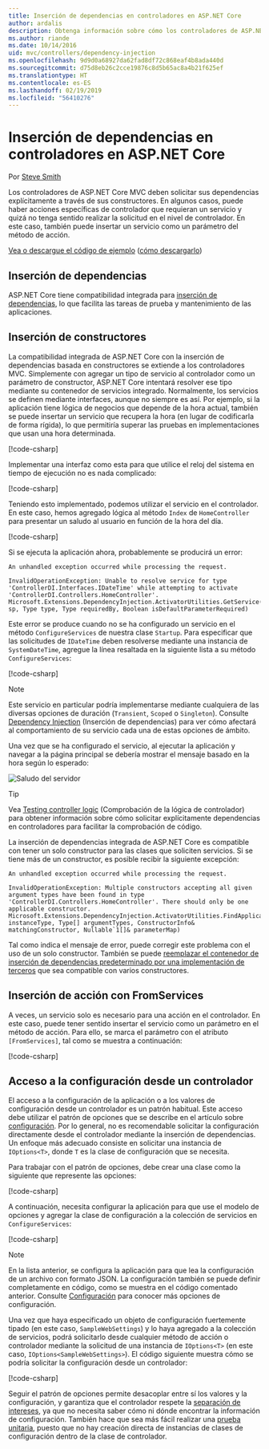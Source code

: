 ```yaml
---
title: Inserción de dependencias en controladores en ASP.NET Core
author: ardalis
description: Obtenga información sobre cómo los controladores de ASP.NET Core MVC solicitan sus dependencias explícitamente a través de sus constructores por medio de la inserción de dependencias en ASP.NET Core.
ms.author: riande
ms.date: 10/14/2016
uid: mvc/controllers/dependency-injection
ms.openlocfilehash: 9d9d0a68927da62fad8df72c868eaf4b8ada440d
ms.sourcegitcommit: d75d8eb26c2cce19876c8d5b65ac8a4b21f625ef
ms.translationtype: HT
ms.contentlocale: es-ES
ms.lasthandoff: 02/19/2019
ms.locfileid: "56410276"
---
```

# <a name="dependency-injection-into-controllers-in-aspnet-core"></a>Inserción de dependencias en controladores en ASP.NET Core

<a name="dependency-injection-controllers"></a>

Por [Steve Smith](https://ardalis.com/)

Los controladores de ASP.NET Core MVC deben solicitar sus dependencias explícitamente a través de sus constructores. En algunos casos, puede haber acciones específicas de controlador que requieran un servicio y quizá no tenga sentido realizar la solicitud en el nivel de controlador. En este caso, también puede insertar un servicio como un parámetro del método de acción.

[Vea o descargue el código de ejemplo](https://github.com/aspnet/Docs/tree/master/aspnetcore/mvc/controllers/dependency-injection/sample) ([cómo descargarlo](xref:index#how-to-download-a-sample))

## <a name="dependency-injection"></a>Inserción de dependencias

ASP.NET Core tiene compatibilidad integrada para [inserción de dependencias](../../fundamentals/dependency-injection.md), lo que facilita las tareas de prueba y mantenimiento de las aplicaciones.

## <a name="constructor-injection"></a>Inserción de constructores

La compatibilidad integrada de ASP.NET Core con la inserción de dependencias basada en constructores se extiende a los controladores MVC. Simplemente con agregar un tipo de servicio al controlador como un parámetro de constructor, ASP.NET Core intentará resolver ese tipo mediante su contenedor de servicios integrado. Normalmente, los servicios se definen mediante interfaces, aunque no siempre es así. Por ejemplo, si la aplicación tiene lógica de negocios que depende de la hora actual, también se puede insertar un servicio que recupera la hora (en lugar de codificarla de forma rígida), lo que permitiría superar las pruebas en implementaciones que usan una hora determinada.

[!code-csharp[](dependency-injection/sample/src/ControllerDI/Interfaces/IDateTime.cs)]


Implementar una interfaz como esta para que utilice el reloj del sistema en tiempo de ejecución no es nada complicado:

[!code-csharp[](dependency-injection/sample/src/ControllerDI/Services/SystemDateTime.cs)]


Teniendo esto implementado, podemos utilizar el servicio en el controlador. En este caso, hemos agregado lógica al método `Index` de `HomeController` para presentar un saludo al usuario en función de la hora del día.

[!code-csharp[](./dependency-injection/sample/src/ControllerDI/Controllers/HomeController.cs?highlight=8,10,12,17,18,19,20,21,22,23,24,25,26,27,28,29,30&range=1-31,51-52)]

Si se ejecuta la aplicación ahora, probablemente se producirá un error:

```
An unhandled exception occurred while processing the request.

InvalidOperationException: Unable to resolve service for type 'ControllerDI.Interfaces.IDateTime' while attempting to activate 'ControllerDI.Controllers.HomeController'.
Microsoft.Extensions.DependencyInjection.ActivatorUtilities.GetService(IServiceProvider sp, Type type, Type requiredBy, Boolean isDefaultParameterRequired)
```

Este error se produce cuando no se ha configurado un servicio en el método `ConfigureServices` de nuestra clase `Startup`. Para especificar que las solicitudes de `IDateTime` deben resolverse mediante una instancia de `SystemDateTime`, agregue la línea resaltada en la siguiente lista a su método `ConfigureServices`:

[!code-csharp[](./dependency-injection/sample/src/ControllerDI/Startup.cs?highlight=4&range=26-27,42-44)]

> [!NOTE]
> Este servicio en particular podría implementarse mediante cualquiera de las diversas opciones de duración (`Transient`, `Scoped` o `Singleton`). Consulte [Dependency Injection](../../fundamentals/dependency-injection.md) (Inserción de dependencias) para ver cómo afectará al comportamiento de su servicio cada una de estas opciones de ámbito.

Una vez que se ha configurado el servicio, al ejecutar la aplicación y navegar a la página principal se debería mostrar el mensaje basado en la hora según lo esperado:

![Saludo del servidor](dependency-injection/_static/server-greeting.png)

>[!TIP]
> Vea [Testing controller logic](testing.md) (Comprobación de la lógica de controlador) para obtener información sobre cómo solicitar explícitamente dependencias en controladores para facilitar la comprobación de código.

La inserción de dependencias integrada de ASP.NET Core es compatible con tener un solo constructor para las clases que soliciten servicios. Si se tiene más de un constructor, es posible recibir la siguiente excepción:

```
An unhandled exception occurred while processing the request.

InvalidOperationException: Multiple constructors accepting all given argument types have been found in type 'ControllerDI.Controllers.HomeController'. There should only be one applicable constructor.
Microsoft.Extensions.DependencyInjection.ActivatorUtilities.FindApplicableConstructor(Type instanceType, Type[] argumentTypes, ConstructorInfo& matchingConstructor, Nullable`1[]& parameterMap)
```

Tal como indica el mensaje de error, puede corregir este problema con el uso de un solo constructor. También se puede [reemplazar el contenedor de inserción de dependencias predeterminado por una implementación de terceros](xref:fundamentals/dependency-injection#default-service-container-replacement) que sea compatible con varios constructores.

## <a name="action-injection-with-fromservices"></a>Inserción de acción con FromServices

A veces, un servicio solo es necesario para una acción en el controlador. En este caso, puede tener sentido insertar el servicio como un parámetro en el método de acción. Para ello, se marca el parámetro con el atributo `[FromServices]`, tal como se muestra a continuación:

[!code-csharp[](./dependency-injection/sample/src/ControllerDI/Controllers/HomeController.cs?highlight=1&range=33-38)]

## <a name="accessing-settings-from-a-controller"></a>Acceso a la configuración desde un controlador

El acceso a la configuración de la aplicación o a los valores de configuración desde un controlador es un patrón habitual. Este acceso debe utilizar el patrón de opciones que se describe en el artículo sobre [configuración](xref:fundamentals/configuration/index). Por lo general, no es recomendable solicitar la configuración directamente desde el controlador mediante la inserción de dependencias. Un enfoque más adecuado consiste en solicitar una instancia de `IOptions<T>`, donde `T` es la clase de configuración que se necesita.

Para trabajar con el patrón de opciones, debe crear una clase como la siguiente que represente las opciones:

[!code-csharp[](dependency-injection/sample/src/ControllerDI/Model/SampleWebSettings.cs)]

A continuación, necesita configurar la aplicación para que use el modelo de opciones y agregar la clase de configuración a la colección de servicios en `ConfigureServices`:

[!code-csharp[](./dependency-injection/sample/src/ControllerDI/Startup.cs?highlight=3,4,5,6,9,16,19&range=14-44)]

> [!NOTE]
> En la lista anterior, se configura la aplicación para que lea la configuración de un archivo con formato JSON. La configuración también se puede definir completamente en código, como se muestra en el código comentado anterior. Consulte [Configuración](xref:fundamentals/configuration/index) para conocer más opciones de configuración.

Una vez que haya especificado un objeto de configuración fuertemente tipado (en este caso, `SampleWebSettings`) y lo haya agregado a la colección de servicios, podrá solicitarlo desde cualquier método de acción o controlador mediante la solicitud de una instancia de `IOptions<T>` (en este caso, `IOptions<SampleWebSettings>`). El código siguiente muestra cómo se podría solicitar la configuración desde un controlador:

[!code-csharp[](./dependency-injection/sample/src/ControllerDI/Controllers/SettingsController.cs?highlight=3,5,7&range=7-22)]

Seguir el patrón de opciones permite desacoplar entre sí los valores y la configuración, y garantiza que el controlador respete la [separación de intereses](/dotnet/standard/modern-web-apps-azure-architecture/architectural-principles#separation-of-concerns), ya que no necesita saber cómo ni dónde encontrar la información de configuración. También hace que sea más fácil realizar una [prueba unitaria](testing.md), puesto que no hay creación directa de instancias de clases de configuración dentro de la clase de controlador.
